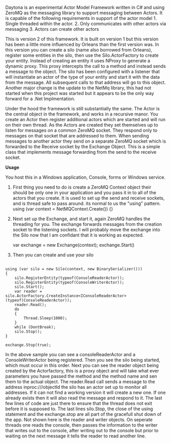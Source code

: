 Daytona is an experimental Actor Model Framework written in C# and using ZeroMQ as the messaging library to support messaging between Actors. It is capable of the following requirements in support of the actor model 1. Single threaded within the actor. 2. Only communicates with other actors via messaging 3. Actors can create other actorsThis is version 2 of this framework. It is built on version 1 but this version has been a little more influenced by Orleans than the first version was. In this version you can create a silo (name also borrowed from Orleans), register some entities in the silo, then use the Silo.ActorFactory to create your entity. Instead of creating an entity it uses NProxy to generate a dynamic proxy. This proxy intercepts the call to a method and instead sends a message to the object. The silo has been configured with a listener that will instantiate an actor of the type of your entity and start it with the data from the message. All subsequent calls to that address will go to this object.Another major change is the update to the NetMq library, this had not started when this project was started but it appears to be the only way forward for a .Net Implmentation.Under the hood the framework is still substantially the same. The Actor is the central object in the framework, and works in a recursive manor. You create an Actor then register additional actors which are started and will run on their own thread. As the Actors are created they set themselves up to listen for messages on a common ZeroMQ socket. They respond only to messages on that socket that are addressed to them. When sending messages to another actor they send on a separate ZeroMQ socket which is forwarded to the Receive socket by the Exchange Object. This is a simple class that implements message forwarding from the send to the receive socket.**Usage**You host this in a Windows application, Console, forms or Windows service.1. First thing you need to do is create a ZeroMQ Context object their should be only one in your application and  you pass it in to all of the actors that you create. It is used to set up the send and receive sockets, and is thread safe to pass around. its normal to us the "using" pattern.using (var context = NetMQContext.Create()){}2. Next set up the Exchange, and start it, again ZeroMQ handles the threading for you. The exchange forwards messages from the creation socket to the listening sockets. I will probably move the exchange into the Silo now that I am confidant that it is working as expected.    var exchange = new Exchange(context);    exchange.Start()3. Then you can create and use your silo##      using (var silo = new Silo(context, new BinarySerializer()))    {        silo.RegisterEntity(typeof(ConsoleReaderActor));        silo.RegisterEntity(typeof(ConsoleWriterActor));        silo.Start();        var reader =    silo.ActorFactory.CreateInstance<IConsoleReaderActor>(typeof(ConsoleReaderActor));        reader.Read();        do        {            Thread.Sleep(1000);        }        while (DontBreak);        silo.Stop();    }    exchange.Stop(true);In the above sample you can see a consoleReaderActor and a ConsoleWriterActor being registered. Then you see the silo being started, which must occur in this order. Next you can see the reader object being created by the Actorfactory, this is a proxy object and will take what ever parameters you have passed the method and the method name and sen them to the actual object. The reader.Read call sends a message to the address inproc://<fullobjectname>/objectId the silo has an actor set up to monitor all addresses. If it can not find a working version it will create a new one. If one already exists then it will also read the message and respond to it.The last few lines of code are just there to ensure that the thread does not exit before it is supposed to. The last lines silo.Stop, the close of the using statement and the exchange.stop are all part of the gracefull shut down of the app.Not shown here is the reader and writer objects. On seperate threads one reads the console, then passes the information to the writer that writes out to the console, after writing out to the console but prior to waiting on the next message it tells the reader to read another line.
